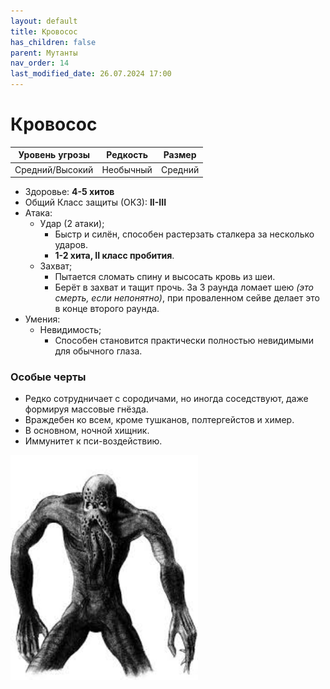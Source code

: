 ```yaml
---
layout: default
title: Кровосос
has_children: false
parent: Мутанты
nav_order: 14
last_modified_date: 26.07.2024 17:00
---
```


# Кровосос

| Уровень угрозы  | Редкость  | Размер  |
|-----------------|-----------|---------|
| Средний/Высокий | Необычный | Средний |

- Здоровье: **4-5 хитов**
- Общий Класс защиты (ОКЗ): **II-III**
- Атака:
    - Удар (2 атаки);
        - Быстр и силён, способен растерзать сталкера за несколько ударов.
        - **1-2 хита, II класс пробития**.
    - Захват;
        - Пытается сломать спину и высосать кровь из шеи.
        - Берёт в захват и тащит прочь. За 3 раунда ломает шею _(это смерть, если непонятно)_, при проваленном сейве
          делает это в конце второго раунда.
- Умения:
    - Невидимость;
        - Способен становится практически полностью невидимыми для обычного глаза.

### Особые черты

- Редко сотрудничает с сородичами, но иногда соседствуют, даже формируя массовые гнёзда.
- Враждебен ко всем, кроме тушканов, полтергейстов и химер.
- В основном, ночной хищник.
- Иммунитет к пси-воздействию.

<img src="https://github.com/ivatar39/stalker-ttrpg/blob/main/assets/images/monsters/bloodsucker.jfif?raw=true" alt="bloodsucker" width="300"/>
